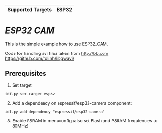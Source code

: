 | Supported Targets | ESP32 | 
| ----------------- | ----- | 

# _ESP32 CAM_

This is the simple example how to use ESP32_CAM. 

Code for handling avi files taken from http://bb.com https://github.com/rolinh/libgwavi/

## Prerequisites

1. Set target
```
idf.py set-target esp32
```

2. Add a dependency on espressif/esp32-camera component:

```
idf.py add-dependency "espressif/esp32-camera"
```

3. Enable PSRAM in menuconfig (also set Flash and PSRAM frequiencies to 80MHz)

